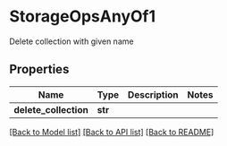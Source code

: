 # StorageOpsAnyOf1

Delete collection with given name
## Properties
Name | Type | Description | Notes
------------ | ------------- | ------------- | -------------
**delete_collection** | **str** |  | 

[[Back to Model list]](../README.md#documentation-for-models) [[Back to API list]](../README.md#documentation-for-api-endpoints) [[Back to README]](../README.md)


